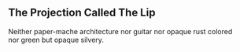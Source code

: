 The Projection Called The Lip
-----------------------------
Neither paper-mache architecture nor guitar nor opaque rust colored  
nor green but opaque silvery.  
